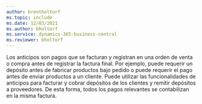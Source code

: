 ```yaml
---
author: brentholtorf
ms.topic: include
ms.date: 12/03/2021
ms.author: bholtorf
ms.service: dynamics-365-business-central
ms.reviewer: bholtorf
---
```

Los anticipos son pagos que se facturan y registran en una orden de venta o compra antes de registrar la factura final. Por ejemplo, puede requerir un depósito antes de fabricar productos bajo pedido o puede requerir el pago antes de enviar productos a un cliente. Puede utilizar las funcionalidades de anticipos para facturar y cobrar depósitos de los clientes y remitir depósitos a proveedores. De esta forma, todos los pagos relevantes se contabilizan en la misma factura.  
